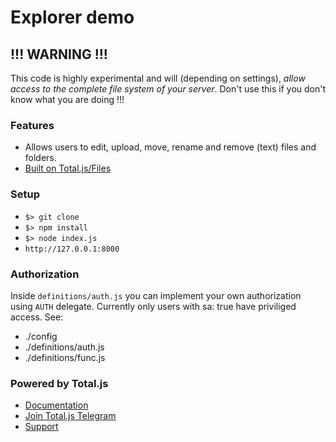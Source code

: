 # Explorer demo

## !!! WARNING !!!

This code is highly experimental and will (depending on settings),
*allow access to the complete file system of your server*.
Don't use this if you don't know what you are doing !!!

### Features

- Allows users to edit, upload, move, rename and remove (text) files and folders.
- [Built on Total.js/Files](https://github.com/totaljs/files)

### Setup

- `$> git clone`
- `$> npm install`
- `$> node index.js`
- `http://127.0.0.1:8000`

### Authorization

Inside `definitions/auth.js` you can implement
your own authorization using `AUTH` delegate.
Currently only users with sa: true have priviliged access.
See:
- ./config
- ./definitions/auth.js
- ./definitions/func.js

### Powered by Total.js

- [Documentation](https://docs.totaljs.com)
- [Join Total.js Telegram](https://t.me/totaljs)
- [Support](https://www.totaljs.com/support/)
